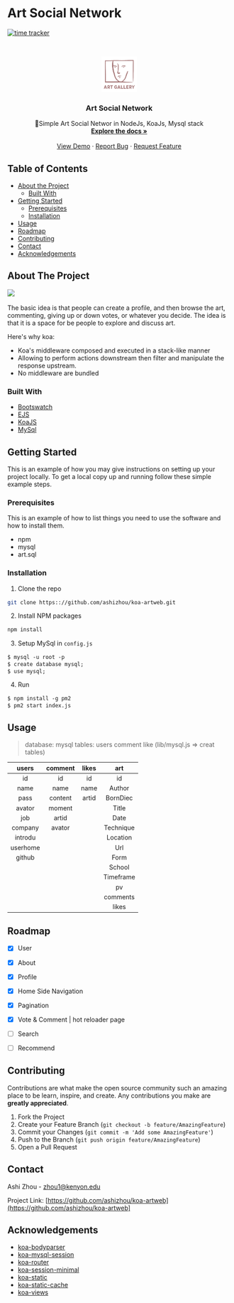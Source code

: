 
# Art Social Network
[![time tracker](https://wakatime.com/badge/github/ashizhou/artweb1.svg)](https://wakatime.com/badge/github/ashizhou/artweb1)
<!-- PROJECT LOGO -->
<br />
<p align="center">
  <a href="https://github.com/ashizhou/koa-artweb">
    <img src="public/images/artlogo.png" alt="Logo" width="80" height="80">
  </a>

  <h3 align="center">Art Social Network</h3>

  <p align="center">
     🚀Simple Art Social Networ in NodeJs, KoaJs, Mysql stack 
    <br />
    <a href="https://github.com/ashizhou/koa-artweb"><strong>Explore the docs »</strong></a>
    <br />
    <br />
    <a href="https://github.com/ashizhou/koa-artweb">View Demo</a>
    ·
    <a href="https://github.com/ashizhou/koa-artweb/issues">Report Bug</a>
    ·
    <a href="https://github.com/ashizhou/koa-artweb/issues">Request Feature</a>
  </p>
</p>



<!-- TABLE OF CONTENTS -->
## Table of Contents

* [About the Project](#about-the-project)
  * [Built With](#built-with)
* [Getting Started](#getting-started)
  * [Prerequisites](#prerequisites)
  * [Installation](#installation)
* [Usage](#usage)
* [Roadmap](#roadmap)
* [Contributing](#contributing)
* [Contact](#contact)
* [Acknowledgements](#acknowledgements)



<!-- ABOUT THE PROJECT -->
## About The Project

![](https://github.com/ashizhou/koa-artweb/blob/master/public/images/artdemo.gif)

The basic idea is that people can create a profile, and then browse the art, commenting, giving up or down votes, or whatever you decide. The idea is that it is a space for be people to explore and discuss art.

Here's why koa:
* Koa's middleware composed and executed in a stack-like manner
* Allowing to perform actions downstream then filter and manipulate the response upstream.
* No middleware are bundled


### Built With
* [Bootswatch](https://bootswatch.com/)
* [EJS](https://ejs.co/)
* [KoaJS](https://koajs.com/)
* [MySql](https://www.mysql.com/)

<!-- GETTING STARTED -->
## Getting Started

This is an example of how you may give instructions on setting up your project locally.
To get a local copy up and running follow these simple example steps.

### Prerequisites

This is an example of how to list things you need to use the software and how to install them.
* npm
* mysql
* art.sql

### Installation

1. Clone the repo
```sh
git clone https:://github.com/ashizhou/koa-artweb.git
```
2. Install NPM packages
```sh
npm install
```
3. Setup MySql in `config.js`
```
$ mysql -u root -p
$ create database mysql;
$ use mysql;
```
4. Run
```
$ npm install -g pm2
$ pm2 start index.js
```


<!-- USAGE EXAMPLES -->
## Usage

> database: mysql  tables: users comment like  (lib/mysql.js => creat tables)

|   users  	| comment 	| likes 	|    art    	|
|:--------:	|:-------:	|:-----:	|:---------:	|
|    id    	|    id   	|   id  	|     id    	|
|   name   	|   name  	|  name 	|   Author  	|
|   pass   	| content 	| artid 	|  BornDiec 	|
|  avator  	|  moment 	|       	|   Title   	|
|    job   	|  artid  	|       	|    Date   	|
|  company 	|  avator 	|       	| Technique 	|
|  introdu 	|         	|       	|  Location 	|
| userhome 	|         	|       	|    Url    	|
|  github  	|         	|       	|    Form   	|
|          	|         	|       	|   School  	|
|          	|         	|       	| Timeframe 	|
|          	|         	|       	|     pv    	|
|          	|         	|       	|  comments 	|
|          	|         	|       	|   likes   	|


<!-- ROADMAP -->
## Roadmap
- [x] User 

- [x] About

- [x] Profile

- [x] Home Side Navigation 

- [x] Pagination

- [x] Vote & Comment | hot reloader page

- [ ] Search

- [ ] Recommend



<!-- CONTRIBUTING -->
## Contributing

Contributions are what make the open source community such an amazing place to be learn, inspire, and create. Any contributions you make are **greatly appreciated**.

1. Fork the Project
2. Create your Feature Branch (`git checkout -b feature/AmazingFeature`)
3. Commit your Changes (`git commit -m 'Add some AmazingFeature'`)
4. Push to the Branch (`git push origin feature/AmazingFeature`)
5. Open a Pull Request


<!-- CONTACT -->
## Contact

Ashi Zhou - zhou1@kenyon.edu

Project Link: [https://github.com/ashizhou/koa-artweb](https://github.com/ashizhou/koa-artweb]



<!-- ACKNOWLEDGEMENTS -->
## Acknowledgements
* [koa-bodyparser](https://github.com/koajs/bodyparser)
* [koa-mysql-session](https://shields.io)
* [koa-router](https://github.com/koajs/router)
* [koa-session-minimal](https://github.com/lzztt/koa-session-minimal)
* [koa-static](https://github.com/koajs/static)
* [koa-static-cache](https://github.com/koajs/static)
* [koa-views](https://github.com/queckezz/koa-views)




